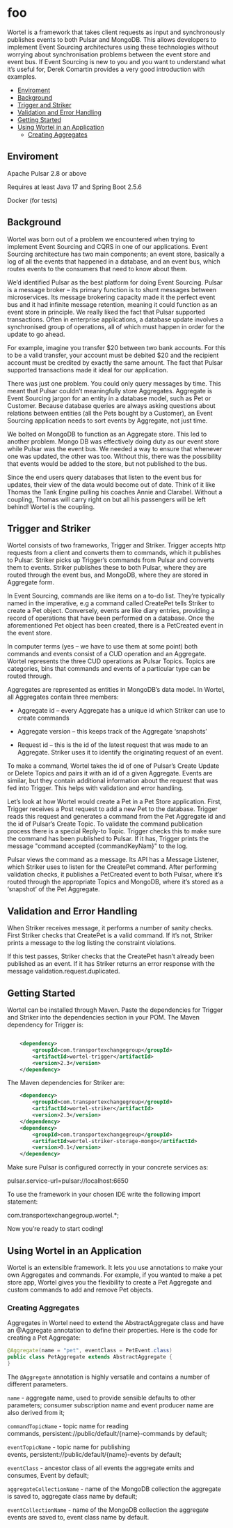 # foo

Wortel is a framework that takes client requests as input and synchronously publishes events to both Pulsar and MongoDB.  This allows developers to implement Event Sourcing architectures using these technologies without worrying about synchronisation problems between the event store and event bus. If Event Sourcing is new to you and you want to understand what it’s useful for, Derek Comartin provides a very good introduction with examples.


- [Enviroment](#enviroment)
- [Background](#background)
- [Trigger and Striker](#trigger-and-striker)
- [Validation and Error Handling](#validation-and-error-handling)
- [Getting Started](#getting-started)
- [Using Wortel in an Application](#using-wortel-in-an-application)
    * [Creating Aggregates](#creating-aggregates)

## Enviroment

Apache Pulsar 2.8 or above

Requires at least Java 17 and Spring Boot 2.5.6

Docker (for tests)



## Background

Wortel was born out of a problem we encountered when trying to implement Event Sourcing and CQRS in one of our applications.  Event Sourcing architecture has two main components; an event store, basically a log of all the events that happened in a database, and an event bus, which routes events to the consumers that need to know about them.

We’d identified Pulsar as the best platform for doing Event Sourcing. Pulsar is a message broker – its primary function is to shunt messages between microservices.  Its message brokering capacity made it the perfect event bus and it had infinite message retention, meaning it could function as an event store in principle.  We really liked the fact that Pulsar supported transactions. Often in enterprise applications, a database update involves a synchronised group of operations, all of which must happen in order for the update to go ahead.

For example, imagine you transfer $20 between two bank accounts.  For this to be a valid transfer, your account must be debited $20 and the recipient account must be credited by exactly the same amount.  The fact that Pulsar supported transactions made it ideal for our application.

There was just one problem. You could only query messages by time. This meant that Pulsar couldn’t meaningfully store Aggregates. Aggregate is Event Sourcing jargon for an entity in a database model, such as Pet or Customer.  Because database queries are always asking questions about relations between entities (all the Pets bought by a Customer), an Event Sourcing application needs to sort events by Aggregate, not just time.

We bolted on MongoDB to function as an Aggregate store.  This led to another problem. Mongo DB was effectively doing duty as our event store while Pulsar was the event bus. We needed a way to ensure that whenever one was updated, the other was too. Without this, there was the possibility that events would be added to the store, but not published to the bus.

Since the end users query databases that listen to the event bus for updates, their view of the data would become out of date.  Think of it like Thomas the Tank Engine pulling his coaches Annie and Clarabel. Without a coupling, Thomas will carry right on but all his passengers will be left behind! Wortel is the coupling.

## Trigger and Striker

Wortel consists of two frameworks, Trigger and Striker.  Trigger accepts http requests from a client and converts them to commands, which it publishes to Pulsar. Striker picks up Trigger’s commands from Pulsar and converts them to events. Striker publishes these to both Pulsar, where they are routed through the event bus, and MongoDB, where they are stored in Aggregate form.

In Event Sourcing, commands are like items on a to-do list. They’re typically named in the imperative, e.g a command called CreatePet tells Striker to create a Pet object. Conversely, events are like diary entries, providing a record of operations that have been performed on a database. Once the aforementioned Pet object has been created, there is a PetCreated event in the event store.

In computer terms (yes – we have to use them at some point) both commands and events consist of a CUD operation and an Aggregate.  Wortel represents the three CUD operations as Pulsar Topics.  Topics are categories, bins that commands and events of a particular type can be routed through.

Aggregates are represented as entities in MongoDB’s data model. In Wortel, all Aggregates contain three members:

- Aggregate id – every Aggregate has a unique id which Striker can use to create commands

- Aggregate version – this keeps track of the Aggregate ‘snapshots’

- Request id – this is the id of the latest request that was made to an Aggregate.  Striker uses it to identify the originating request of an event.

To make a command, Wortel takes the id of one of Pulsar’s Create Update or Delete Topics and pairs it with an id of a given Aggregate. Events are similar, but they contain additional information about the request that was fed into Trigger. This helps with validation and error handling.

Let’s look at how Wortel would create a Pet in a Pet Store application. First, Trigger receives a Post request to add a new Pet to the database.  Trigger reads this request and generates a command from the Pet Aggregate id and the id of Pulsar’s Create Topic.  To validate the command publication process there is a special Reply-to Topic. Trigger checks this to make sure the command has been published to Pulsar.  If it has, Trigger prints the message "command accepted {commandKeyNam}" to the log.

Pulsar views the command as a message. Its API has a Message Listener, which Striker uses to listen for the CreatePet command. After performing validation checks, it publishes a PetCreated event to both Pulsar, where it’s routed through the appropriate Topics and MongoDB, where it’s stored as a ‘snapshot’ of the Pet Aggregate.



## Validation and Error Handling



When Striker receives message, it performs a number of sanity checks. First Striker checks that CreatePet is a valid command.  If it’s not, Striker prints a message to the log listing the constraint violations.

If this test passes, Striker checks that the CreatePet hasn’t already been published as an event. If it has Striker returns an error response with the message validation.request.duplicated.

## Getting Started



Wortel can be installed through Maven. Paste the dependencies for Trigger and Striker into the dependencies section in your POM. The Maven dependency for Trigger is:
```xml

    <dependency>
        <groupId>com.transportexchangegroup</groupId>
        <artifactId>wortel-trigger</artifactId>
        <version>2.3</version>
    </dependency>
```

The Maven dependencies for Striker are:
```xml
    <dependency>
        <groupId>com.transportexchangegroup</groupId>
        <artifactId>wortel-striker</artifactId>
        <version>2.3</version>
    </dependency>
    <dependency>
        <groupId>com.transportexchangegroup</groupId>
        <artifactId>wortel-striker-storage-mongo</artifactId>
        <version>0.1</version>
    </dependency>
```



Make sure Pulsar is configured correctly in your concrete services as:

pulsar.service-url=pulsar://localhost:6650

To use the framework in your chosen IDE write the following import statement:

com.transportexchangegroup.wortel.*;



Now you’re ready to start coding!



## Using Wortel in an Application

Wortel is an extensible framework. It lets you use annotations to make your own Aggregates and commands.  For example, if you wanted to make a pet store app, Wortel gives you the flexibility to create a Pet Aggregate and custom commands to add and remove Pet objects.

### Creating Aggregates

Aggregates in Wortel need to extend the AbstractAggregate class and have an @Aggregate annotation to define their properties.  Here is the code for creating a Pet Aggregate:
```java
@Aggregate(name = "pet", eventClass = PetEvent.class)
public class PetAggregate extends AbstractAggregate {
}
```

The `@Aggregate` annotation is highly versatile and contains a number of different parameters.

`name` - aggregate name, used to provide sensible defaults to other parameters; consumer subscription name and event producer name are also derived from it;

`commandTopicName` - topic name for reading commands, persistent://public/default/{name}-commands by default;

`eventTopicName` - topic name for publishing events, persistent://public/default/{name}-events by default;

`eventClass` - ancestor class of all events the aggregate emits and consumes, Event by default;

`aggregateCollectionName` - name of the MongoDB collection the aggregate is saved to, aggregate class name by default;

`eventCollectionName` - name of the MongoDB collection the aggregate events are saved to, event class name by default.